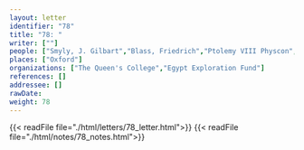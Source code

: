 ```yaml
---
layout: letter
identifier: "78"
title: "78: "
writer: [""]
people: ["Smyly, J. Gilbart","Blass, Friedrich","Ptolemy VIII Physcon","Petrie, Flinders","Mahaffy, John Pentland","Grenfell, Bernard Pyne"]
places: ["Oxford"]
organizations: ["The Queen's College","Egypt Exploration Fund"]
references: []
addressee: []
rawDate: 
weight: 78
---
```

{{< readFile file="./html/letters/78_letter.html">}}
{{< readFile file="./html/notes/78_notes.html">}}